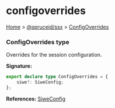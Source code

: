 # configoverrides

[Home](https://github.com/spruceid/ssx/blob/main/documentation/reference/ssx-sdk/index.md) > [@spruceid/ssx](./) > [ConfigOverrides](ssx.configoverrides.md)

### ConfigOverrides type

Overrides for the session configuration.

**Signature:**

```typescript
export declare type ConfigOverrides = {
    siwe?: SiweConfig;
};
```

**References:** [SiweConfig](ssx.siweconfig.md)
